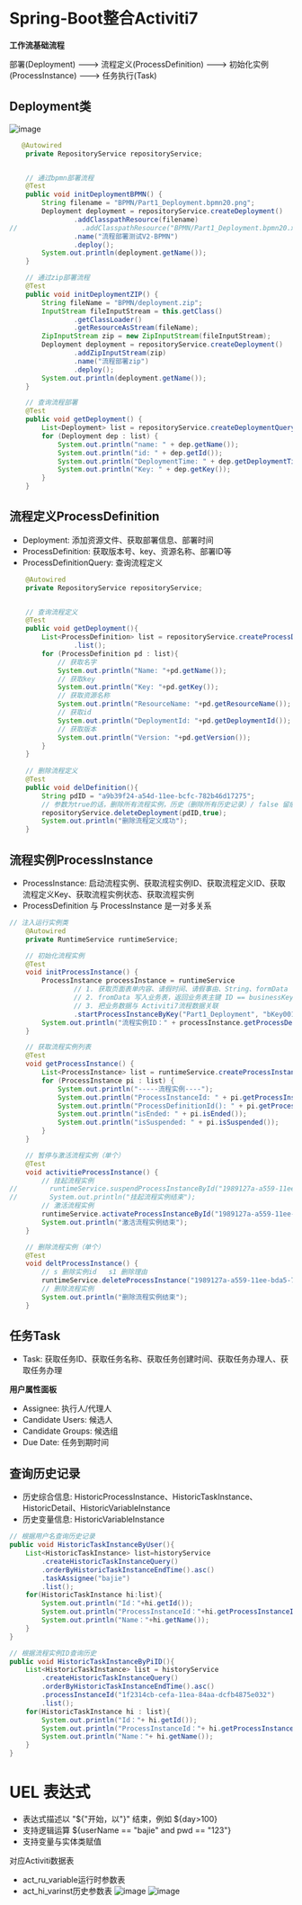 # Spring-Boot整合Activiti7
**工作流基础流程**

部署(Deployment) --->  流程定义(ProcessDefinition) ---> 初始化实例(ProcessInstance)  ---> 任务执行(Task)
## Deployment类
![image](image/427e10cec7a8ded84f4bf9560f86591.png)
```java
   @Autowired
    private RepositoryService repositoryService;


    // 通过bpmn部署流程
    @Test
    public void initDeploymentBPMN() {
        String filename = "BPMN/Part1_Deployment.bpmn20.png";
        Deployment deployment = repositoryService.createDeployment()
                .addClasspathResource(filename)
//                .addClasspathResource("BPMN/Part1_Deployment.bpmn20.xml")
                .name("流程部署测试V2-BPMN")
                .deploy();
        System.out.println(deployment.getName());
    }

    // 通过zip部署流程
    @Test
    public void initDeploymentZIP() {
        String fileName = "BPMN/deployment.zip";
        InputStream fileInputStream = this.getClass()
                .getClassLoader()
                .getResourceAsStream(fileName);
        ZipInputStream zip = new ZipInputStream(fileInputStream);
        Deployment deployment = repositoryService.createDeployment()
                .addZipInputStream(zip)
                .name("流程部署zip")
                .deploy();
        System.out.println(deployment.getName());
    }

    // 查询流程部署
    @Test
    public void getDeployment() {
        List<Deployment> list = repositoryService.createDeploymentQuery().list();
        for (Deployment dep : list) {
            System.out.println("name: " + dep.getName());
            System.out.println("id: " + dep.getId());
            System.out.println("DeploymentTime: " + dep.getDeploymentTime());
            System.out.println("Key: " + dep.getKey());
        }
    }
```
## 流程定义ProcessDefinition
* Deployment: 添加资源文件、获取部署信息、部署时间
* ProcessDefinition: 获取版本号、key、资源名称、部署ID等
* ProcessDefinitionQuery: 查询流程定义
```java
    @Autowired
    private RepositoryService repositoryService;


    // 查询流程定义
    @Test
    public void getDeployment(){
        List<ProcessDefinition> list = repositoryService.createProcessDefinitionQuery()
                .list();
        for (ProcessDefinition pd : list){
            // 获取名字
            System.out.println("Name: "+pd.getName());
            // 获取key
            System.out.println("Key: "+pd.getKey());
            // 获取资源名称
            System.out.println("ResourceName: "+pd.getResourceName());
            // 获取id
            System.out.println("DeploymentId: "+pd.getDeploymentId());
            // 获取版本
            System.out.println("Version: "+pd.getVersion());
        }
    }
    
    // 删除流程定义
    @Test
    public void delDefinition(){
        String pdID = "a9b39f24-a54d-11ee-bcfc-782b46d17275";
        // 参数为true的话，删除所有流程实例，历史（删除所有历史记录）/ false 留痕
        repositoryService.deleteDeployment(pdID,true);
        System.out.println("删除流程定义成功");
    }
```

## 流程实例ProcessInstance
* ProcessInstance: 启动流程实例、获取流程实例ID、获取流程定义ID、获取流程定义Key、获取流程实例状态、获取流程实例
* ProcessDefinition 与 ProcessInstance 是一对多关系
```java
// 注入运行实例类
    @Autowired
    private RuntimeService runtimeService;

    // 初始化流程实例
    @Test
    void initProcessInstance() {
        ProcessInstance processInstance = runtimeService
                // 1. 获取页面表单内容、请假时间、请假事由、String、formData（个人业务表）
                // 2. fromData 写入业务表，返回业务表主键 ID == businessKey
                // 3. 把业务数据与 Activiti7流程数据关联
                .startProcessInstanceByKey("Part1_Deployment", "bKey001");
        System.out.println("流程实例ID：" + processInstance.getProcessDefinitionId());
    }

    // 获取流程实例列表
    @Test
    void getProcessInstance() {
        List<ProcessInstance> list = runtimeService.createProcessInstanceQuery().list();
        for (ProcessInstance pi : list) {
            System.out.println("-----流程实例----");
            System.out.println("ProcessInstanceId: " + pi.getProcessInstanceId());
            System.out.println("ProcessDefinitionId(): " + pi.getProcessDefinitionId());
            System.out.println("isEnded: " + pi.isEnded());
            System.out.println("isSuspended: " + pi.isSuspended());
        }
    }

    // 暂停与激活流程实例（单个）
    @Test
    void activitieProcessInstance() {
        // 挂起流程实例
//        runtimeService.suspendProcessInstanceById("1989127a-a559-11ee-bda5-782b46d17275");
//        System.out.println("挂起流程实例结束");
        // 激活流程实例
        runtimeService.activateProcessInstanceById("1989127a-a559-11ee-bda5-782b46d17275");
        System.out.println("激活流程实例结束");
    }

    // 删除流程实例（单个）
    @Test
    void deltProcessInstance() {
        // s 删除实例id   s1 删除理由
        runtimeService.deleteProcessInstance("1989127a-a559-11ee-bda5-782b46d17275", "删除");
        // 删除流程实例
        System.out.println("删除流程实例结束");
    }
```

## 任务Task
* Task: 获取任务ID、获取任务名称、获取任务创建时间、获取任务办理人、获取任务办理 

**用户属性面板**
* Assignee: 执行人/代理人
* Candidate Users: 候选人
* Candidate Groups: 候选组
* Due Date: 任务到期时间


## 查询历史记录
* 历史综合信息: HistoricProcessInstance、HistoricTaskInstance、HistoricDetail、HistoricVariableInstance
* 历史变量信息: HistoricVariableInstance
```java
// 根据用户名查询历史记录
public void HistoricTaskInstanceByUser(){
    List<HistoricTaskInstance> list=historyService
        .createHistoricTaskInstanceQuery()
        .orderByHistoricTaskInstanceEndTime().asc()
        .taskAssignee("bajie")
        .list();
    for(HistoricTaskInstance hi:list){
        System.out.println("Id："+hi.getId());
        System.out.println("ProcessInstanceId："+hi.getProcessInstanceId());
        System.out.println("Name："+hi.getName());
    }
}

// 根据流程实例ID查询历史
public void HistoricTaskInstanceByPiID(){
    List<HistoricTaskInstance> list = historyService
        .createHistoricTaskInstanceQuery()
        .orderByHistoricTaskInstanceEndTime().asc()
        .processInstanceId("1f2314cb-cefa-11ea-84aa-dcfb4875e032")
        .list();
    for(HistoricTaskInstance hi : list){
        System.out.println("Id："+ hi.getId());
        System.out.println("ProcessInstanceId："+ hi.getProcessInstanceId());
        System.out.println("Name："+ hi.getName());
    }
}
```
# UEL 表达式
* 表达式描述以 "${"开始，以"}" 结束，例如 ${day>100}
* 支持逻辑运算 ${userName == "bajie" and pwd == "123"}
* 支持变量与实体类赋值 

对应Activiti数据表 
* act_ru_variable运行时参数表
* act_hi_varinst历史参数表 
![image](image/img.png)
![image](image/img_1.png)